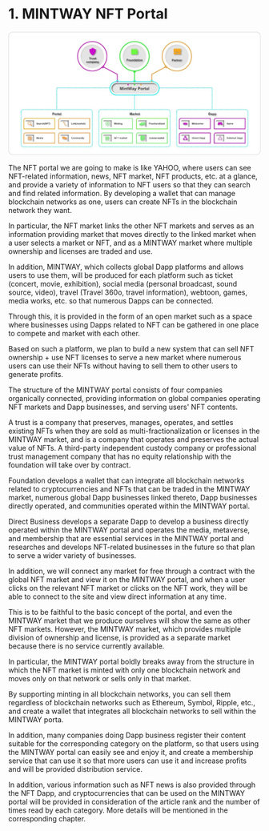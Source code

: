 # 1. MINTWAY NFT Portal

![Figure 11. MINTWAY NFT Portal](../../.gitbook/assets/image11.jpg)

The NFT portal we are going to make is like YAHOO, where users can see NFT-related information, news, NFT market, NFT products, etc. at a glance, and provide a variety of information to NFT users so that they can search and find related information. By developing a wallet that can manage blockchain networks as one, users can create NFTs in the blockchain network they want.

In particular, the NFT market links the other NFT markets and serves as an information providing market that moves directly to the linked market when a user selects a market or NFT, and as a MINTWAY market where multiple ownership and licenses are traded and use.

In addition, MINTWAY, which collects global Dapp platforms and allows users to use them, will be produced for each platform such as ticket (concert, movie, exhibition), social media (personal broadcast, sound source, video), travel (Travel 360o, travel information), webtoon, games, media works, etc. so that numerous Dapps can be connected.&#x20;

Through this, it is provided in the form of an open market such as a space where businesses using Dapps related to NFT can be gathered in one place to compete and market with each other.

Based on such a platform, we plan to build a new system that can sell NFT ownership + use NFT licenses to serve a new market where numerous users can use their NFTs without having to sell them to other users to generate profits.

The structure of the MINTWAY portal consists of four companies organically connected, providing information on global companies operating NFT markets and Dapp businesses, and serving users' NFT contents.

A trust is a company that preserves, manages, operates, and settles existing NFTs when they are sold as multi-fractionalization or licenses in the MINTWAY market, and is a company that operates and preserves the actual value of NFTs. A third-party independent custody company or professional trust management company that has no equity relationship with the foundation will take over by contract.

Foundation develops a wallet that can integrate all blockchain networks related to cryptocurrencies and NFTs that can be traded in the MINTWAY market, numerous global Dapp businesses linked thereto, Dapp businesses directly operated, and communities operated within the MINTWAY portal.

Direct Business develops a separate Dapp to develop a business directly operated within the MINTWAY portal and operates the media, metaverse, and membership that are essential services in the MINTWAY portal and researches and develops NFT-related businesses in the future so that plan to serve a wider variety of businesses.

In addition, we will connect any market for free through a contract with the global NFT market and view it on the MINTWAY portal, and when a user clicks on the relevant NFT market or clicks on the NFT work, they will be able to connect to the site and view direct information at any time.

This is to be faithful to the basic concept of the portal, and even the MINTWAY market that we produce ourselves will show the same as other NFT markets. However, the MINTWAY market, which provides multiple division of ownership and license, is provided as a separate market because there is no service currently available.

In particular, the MINTWAY portal boldly breaks away from the structure in which the NFT market is minted with only one blockchain network and moves only on that network or sells only in that market.

&#x20; By supporting minting in all blockchain networks, you can sell them regardless of blockchain networks such as Ethereum, Symbol, Ripple, etc., and create a wallet that integrates all blockchain networks to sell within the MINTWAY porta.

In addition, many companies doing Dapp business register their content suitable for the corresponding category on the platform, so that users using the MINTWAY portal can easily see and enjoy it, and create a membership service that can use it so that more users can use it and increase profits and will be provided distribution service.

In addition, various information such as NFT news is also provided through the NFT Dapp, and cryptocurrencies that can be used on the MINTWAY portal will be provided in consideration of the article rank and the number of times read by each category. More details will be mentioned in the corresponding chapter.
